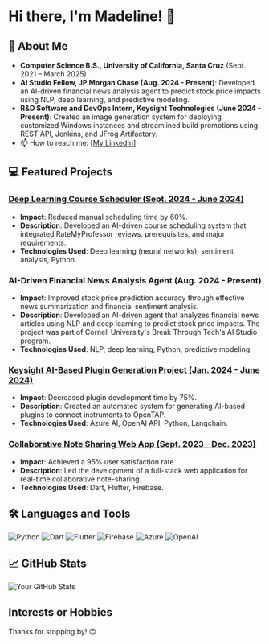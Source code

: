 # Hi there, I'm Madeline! 👋

## 🚀 About Me
- **Computer Science B.S., University of California, Santa Cruz** (Sept. 2021 – March 2025)
- **AI Studio Fellow, JP Morgan Chase (Aug. 2024 - Present)**: Developed an AI-driven financial news analysis agent to predict stock price impacts using NLP, deep learning, and predictive modeling.
- **R&D Software and DevOps Intern, Keysight Technologies (June 2024 - Present)**: Created an image generation system for deploying customized Windows instances and streamlined build promotions using REST API, Jenkins, and JFrog Artifactory.
- 📫 How to reach me: [[My LinkedIn](https://www.linkedin.com/in/madeline-miller/)]

## 💻 Featured Projects

### [Deep Learning Course Scheduler (Sept. 2024 - June 2024)](https://github.com/MadelineMiller/ml-course-scheduler)
- **Impact**: Reduced manual scheduling time by 60%.
- **Description**: Developed an AI-driven course scheduling system that integrated RateMyProfessor reviews, prerequisites, and major requirements.
- **Technologies Used**: Deep learning (neural networks), sentiment analysis, Python.

### AI-Driven Financial News Analysis Agent (Aug. 2024 - Present)
- **Impact**: Improved stock price prediction accuracy through effective news summarization and financial sentiment analysis.
- **Description**: Developed an AI-driven agent that analyzes financial news articles using NLP and deep learning to predict stock price impacts. The project was part of Cornell University's Break Through Tech's AI Studio program.
- **Technologies Used**: NLP, deep learning, Python, predictive modeling.

### [Keysight AI-Based Plugin Generation Project (Jan. 2024 - June 2024)](https://github.com/aajoseph-dev/UCSC-Keysight)
- **Impact**: Decreased plugin development time by 75%.
- **Description**: Created an automated system for generating AI-based plugins to connect instruments to OpenTAP.
- **Technologies Used**: Azure AI, OpenAI API, Python, Langchain.

### [Collaborative Note Sharing Web App (Sept. 2023 - Dec. 2023)](https://github.com/acolloredo/PostNote)
- **Impact**: Achieved a 95% user satisfaction rate.
- **Description**: Led the development of a full-stack web application for real-time collaborative note-sharing.
- **Technologies Used**: Dart, Flutter, Firebase.

## 🛠️ Languages and Tools
![Python](https://img.shields.io/badge/Python-3670A0?style=for-the-badge&logo=python&logoColor=ffdd54)
![Dart](https://img.shields.io/badge/Dart-0175C2?style=for-the-badge&logo=dart&logoColor=white)
![Flutter](https://img.shields.io/badge/Flutter-02569B?style=for-the-badge&logo=flutter&logoColor=white)
![Firebase](https://img.shields.io/badge/Firebase-FFCA28?style=for-the-badge&logo=firebase&logoColor=black)
![Azure](https://img.shields.io/badge/Azure-0078D4?style=for-the-badge&logo=microsoftazure&logoColor=white)
![OpenAI](https://img.shields.io/badge/OpenAI-412991?style=for-the-badge&logo=openai&logoColor=white)

## 📈 GitHub Stats
![Your GitHub Stats](https://github-readme-stats.vercel.app/api?username=MadelineMiller&show_icons=true&hide=stars&theme=radical&hide_title=true&count_private=true&include_all_commits=true)

## Interests or Hobbies

Thanks for stopping by! 😊
